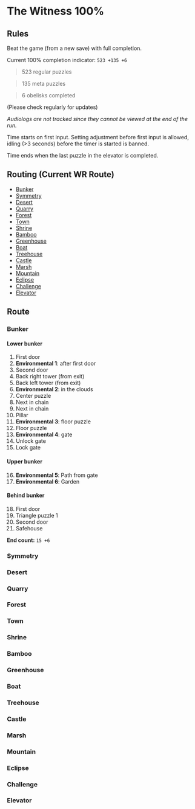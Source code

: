 # The Witness 100%

## Rules

Beat the game (from a new save) with full completion.

Current 100% completion indicator: `523 +135 +6`

> 523 regular puzzles

> 135 meta puzzles

> 6 obelisks completed

(Please check regularly for updates)

*Audiologs are not tracked since they cannot be viewed at the end of the run.*

Time starts on first input. Setting adjustment before first input is allowed, idling (>3 seconds) before the timer is started is banned.

Time ends when the last puzzle in the elevator is completed.

## Routing (Current WR Route)

- [Bunker](#bunker)
- [Symmetry](#symmetry)
- [Desert](#desert)
- [Quarry](#quarry)
- [Forest](#forest)
- [Town](#town)
- [Shrine](#shrine)
- [Bamboo](#bamboo)
- [Greenhouse](#greenhouse)
- [Boat](#boat)
- [Treehouse](#treehouse)
- [Castle](#castle)
- [Marsh](#marsh)
- [Mountain](#mountain)
- [Eclipse](#eclipse)
- [Challenge](#challenge)
- [Elevator](#elevator)

## Route

### Bunker

#### Lower bunker

1. First door
2. **Environmental 1**: after first door
3. Second door
4. Back right tower (from exit)
5. Back left tower (from exit)
6. **Environmental 2**: in the clouds
7. Center puzzle
8. Next in chain
9. Next in chain
10. Pillar
11. **Environmental 3**: floor puzzle
12. Floor puzzle
13. **Environmental 4**: gate
14. Unlock gate
15. Lock gate

#### Upper bunker

16. **Environmental 5**: Path from gate
17. **Environmental 6**: Garden

#### Behind bunker

18. First door
19. Triangle puzzle 1
20. Second door
21. Safehouse

**End count:** `15 +6`

### Symmetry

### Desert

### Quarry

### Forest

### Town

### Shrine

### Bamboo

### Greenhouse

### Boat

### Treehouse

### Castle

### Marsh

### Mountain

### Eclipse

### Challenge

### Elevator
